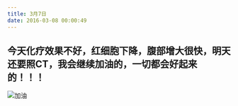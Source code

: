 ```yaml
---
title: 3月7日
date: 2016-03-08 00:00:49
---
```



## 今天化疗效果不好，红细胞下降，腹部增大很快，明天还要照CT，我会继续加油的，一切都会好起来的！！！

![加油](http://7xrgnb.com1.z0.glb.clouddn.com/jiayou.jpg)